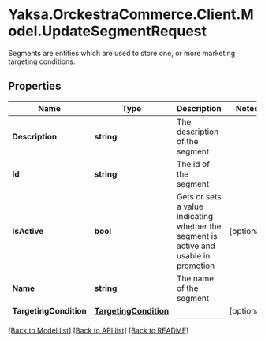 # Yaksa.OrckestraCommerce.Client.Model.UpdateSegmentRequest
Segments are entities which are used to store one, or more marketing targeting conditions.

## Properties

Name | Type | Description | Notes
------------ | ------------- | ------------- | -------------
**Description** | **string** | The description of the segment | 
**Id** | **string** | The id of the segment | 
**IsActive** | **bool** | Gets or sets a value indicating whether the segment is active and usable in promotion | [optional] 
**Name** | **string** | The name of the segment | 
**TargetingCondition** | [**TargetingCondition**](TargetingCondition.md) |  | [optional] 

[[Back to Model list]](../README.md#documentation-for-models) [[Back to API list]](../README.md#documentation-for-api-endpoints) [[Back to README]](../README.md)

